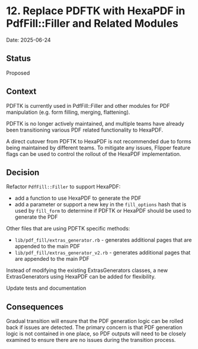 # 12. Replace PDFTK with HexaPDF in PdfFill::Filler and Related Modules

Date: 2025-06-24

## Status

Proposed

## Context

PDFTK is currently used in PdfFill::Filler and other modules for PDF manipulation (e.g. form filling, merging, flattening).

PDFTK is no longer actively maintained, and multiple teams have already been transitioning various PDF related functionality to HexaPDF.

A direct cutover from PDFTK to HexaPDF is not recommended due to forms being maintained by different teams. To mitigate any issues, Flipper feature flags can be used to control the rollout of the HexaPDF implementation.

## Decision

Refactor `PdfFill::Filler` to support HexaPDF:
* add a function to use HexaPDF to generate the PDF
* add a parameter or support a new key in the `fill_options` hash that is used by `fill_form` to determine if PDFTK or HexaPDF should be used to generate the PDF

Other files that are using PDFTK specific methods:
* `lib/pdf_fill/extras_generator.rb` - generates additional pages that are appended to the main PDF
* `lib/pdf_fill/extras_generator_v2.rb` - generates additional pages that are appended to the main PDF

Instead of modifying the existing ExtrasGenerators classes, a new ExtrasGenerators using HexaPDF can be added for flexibility.

Update tests and documentation

## Consequences

Gradual transition will ensure that the PDF generation logic can be rolled back if issues are detected. The primary concern is that PDF generation logic is not contained in one place, so PDF outputs will need to be closely examined to ensure there are no issues during the transition process.
